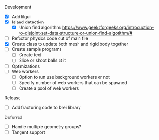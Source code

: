 Development
- [x] Add lilgui
- [x] Island detection
  - [x] Union find algorithm: https://www.geeksforgeeks.org/introduction-to-disjoint-set-data-structure-or-union-find-algorithm/#
- [ ] Refactor physics code out of main file
- [x] Create class to update both mesh and rigid body together
- [ ] Create sample programs
  - [ ] Create text
  - [ ] Slice or shoot balls at it
- [ ] Optimizations
- [ ] Web workers
  - [ ] Option to run use background workers or not
  - [ ] Specify number of web workers that can be spawned
  - [ ] Create a pool of web workers

Release
- [ ] Add fracturing code to Drei library

Deferred
- [ ] Handle multiple geometry groups?
- [ ] Tangent support